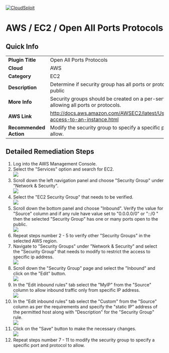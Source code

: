 [![CloudSploit](https://cloudsploit.com/img/logo-new-big-text-100.png "CloudSploit")](https://cloudsploit.com)

# AWS / EC2 / Open All Ports Protocols

## Quick Info

| | |
|-|-|
| **Plugin Title** | Open All Ports Protocols |
| **Cloud** | AWS |
| **Category** | EC2 |
| **Description** | Determine if security group has all ports or protocols open to the public |
| **More Info** | Security groups should be created on a per-service basis and avoid allowing all ports or protocols. |
| **AWS Link** | http://docs.aws.amazon.com/AWSEC2/latest/UserGuide/authorizing-access-to-an-instance.html |
| **Recommended Action** | Modify the security group to specify a specific port and protocol to allow. |

## Detailed Remediation Steps
1. Log into the AWS Management Console.
2. Select the "Services" option and search for EC2. </br> <img src="/resources/aws/ec2/open-all-ports-protocols/step2.png"/>
3. Scroll down the left navigation panel and choose "Security Group" under "Network & Security".</br> <img src="/resources/aws/ec2/open-all-ports-protocols/step3.png"/>
4. Select the "EC2 Security Group" that needs to be verified. </br> <img src="/resources/aws/ec2/open-all-ports-protocols/step4.png"/>
5. Scroll down the bottom panel and choose "Inbound". Verify the value for "Source" column and if any rule have value set to "0.0.0.0/0" or "::/0 " then the selected "Security Group" has one or many ports open to the public.</br> <img src="/resources/aws/ec2/open-all-ports-protocols/step5.png"/>
6. Repeat steps number 2 - 5 to verify other "Security Groups" in the selected AWS region.</br> 
7. Navigate to "Security Groups" under "Network & Security" and select the "Security Group" that needs to modify to restrict the access to specific ip address. </br> <img src="/resources/aws/ec2/open-all-ports-protocols/step7.png"/>
8. Scroll down the "Security Group" page and select the "Inbound" and click on the "Edit" button. </br> <img src="/resources/aws/ec2/open-all-ports-protocols/step8.png"/>
9. In the "Edit inbound rules" tab select the "MyIP" from the "Source" column to allow inbound traffic only from specific IP address.</br> <img src="/resources/aws/ec2/open-all-ports-protocols/step9.png"/>
10. In the "Edit inbound rules" tab select the "Custom" from the "Source" column as per the requirements and specify the "static IP" address of the permitted host along with "Description" for the "Security Group" rule. </br> <img src="/resources/aws/ec2/open-all-ports-protocols/step10.png"/>
11. Click on the "Save" button to make the necessary changes. </br> <img src="/resources/aws/ec2/open-all-ports-protocols/step11.png"/>
12. Repeat steps number 7 - 11 to modify the security group to specify a specific port and protocol to allow.</br>
